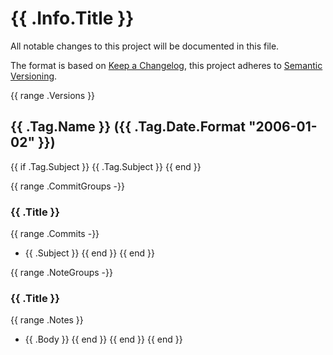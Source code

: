 # {{ .Info.Title }}

All notable changes to this project will be documented in this file.

The format is based on [Keep a Changelog](https://keepachangelog.com/en/1.0.0/),
this project adheres to [Semantic Versioning](https://semver.org/spec/v2.0.0.html).

<!-- towncrier release notes start -->

{{ range .Versions }}
## {{ .Tag.Name }} ({{ .Tag.Date.Format "2006-01-02" }})

{{ if .Tag.Subject }}
{{ .Tag.Subject }}
{{ end }}

{{ range .CommitGroups -}}
### {{ .Title }}

{{ range .Commits -}}
- {{ .Subject }}
{{ end }}
{{ end }}

{{ range .NoteGroups -}}
### {{ .Title }}

{{ range .Notes }}
- {{ .Body }}
{{ end }}
{{ end }}
{{ end }}
